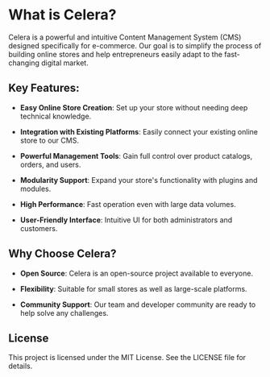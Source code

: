 # What is Celera?

Celera is a powerful and intuitive Content Management System (CMS) designed specifically for e-commerce. Our goal is to simplify the process of building online stores and help entrepreneurs easily adapt to the fast-changing digital market.

## Key Features:

- **Easy Online Store Creation**: Set up your store without needing deep technical knowledge.

- **Integration with Existing Platforms**: Easily connect your existing online store to our CMS.

- **Powerful Management Tools**: Gain full control over product catalogs, orders, and users.

- **Modularity Support**: Expand your store's functionality with plugins and modules.

- **High Performance**: Fast operation even with large data volumes.

- **User-Friendly Interface**: Intuitive UI for both administrators and customers.

## Why Choose Celera?

- **Open Source**: Celera is an open-source project available to everyone.

- **Flexibility**: Suitable for small stores as well as large-scale platforms.

- **Community Support**: Our team and developer community are ready to help solve any challenges.

## License

This project is licensed under the MIT License. See the LICENSE file for details.
